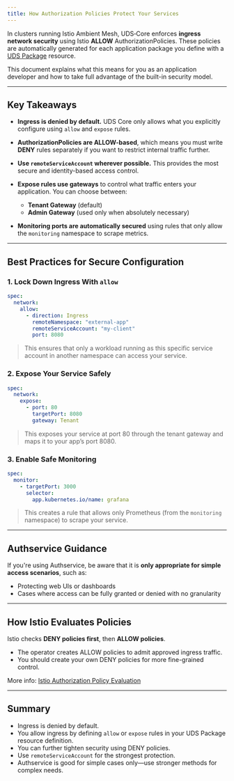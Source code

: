 ```yaml
---
title: How Authorization Policies Protect Your Services
---
```


In clusters running Istio Ambient Mesh, UDS‑Core enforces **ingress network security** using Istio **ALLOW** AuthorizationPolicies. These policies are automatically generated for each application package you define with a [UDS Package](https://uds.defenseunicorns.com/reference/configuration/uds-operator/package/) resource.

This document explains what this means for you as an application developer and how to take full advantage of the built-in security model.

---

## Key Takeaways

- **Ingress is denied by default.** UDS Core only allows what you explicitly configure using `allow` and `expose` rules.

- **AuthorizationPolicies are ALLOW-based**, which means you must write **DENY** rules separately if you want to restrict internal traffic further.

- **Use `remoteServiceAccount` wherever possible.** This provides the most secure and identity-based access control.

- **Expose rules use gateways** to control what traffic enters your application. You can choose between:
  - **Tenant Gateway** (default)
  - **Admin Gateway** (used only when absolutely necessary)

- **Monitoring ports are automatically secured** using rules that only allow the `monitoring` namespace to scrape metrics.

---

## Best Practices for Secure Configuration

### 1. Lock Down Ingress With `allow`

```yaml
spec:
  network:
    allow:
      - direction: Ingress
        remoteNamespace: "external-app"
        remoteServiceAccount: "my-client"
        port: 8080
```

> This ensures that only a workload running as this specific service account in another namespace can access your service.

### 2. Expose Your Service Safely

```yaml
spec:
  network:
    expose:
      - port: 80
        targetPort: 8080
        gateway: Tenant
```

> This exposes your service at port 80 through the tenant gateway and maps it to your app’s port 8080.

### 3. Enable Safe Monitoring

```yaml
spec:
  monitor:
    - targetPort: 3000
      selector:
        app.kubernetes.io/name: grafana
```

> This creates a rule that allows only Prometheus (from the `monitoring` namespace) to scrape your service.

---

## Authservice Guidance

If you're using Authservice, be aware that it is **only appropriate for simple access scenarios**, such as:

- Protecting web UIs or dashboards
- Cases where access can be fully granted or denied with no granularity

---

## How Istio Evaluates Policies

Istio checks **DENY policies first**, then **ALLOW policies**.

- The operator creates ALLOW policies to admit approved ingress traffic.
- You should create your own DENY policies for more fine-grained control.

More info: [Istio Authorization Policy Evaluation](https://istio.io/latest/docs/concepts/security/#authorization-policy)

---

## Summary

- Ingress is denied by default.
- You allow ingress by defining `allow` or `expose` rules in your UDS Package resource definition.
- You can further tighten security using DENY policies.
- Use `remoteServiceAccount` for the strongest protection.
- Authservice is good for simple cases only—use stronger methods for complex needs.

